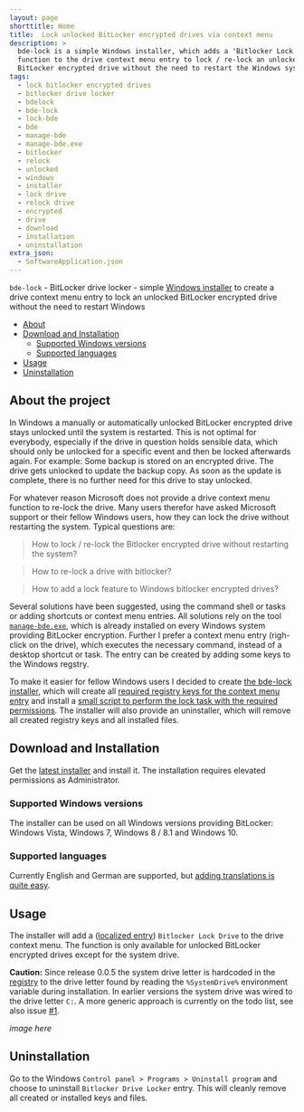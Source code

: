 ```yaml
---
layout: page
shorttitle: Home
title:  Lock unlocked BitLocker encrypted drives via context menu
description: >
  bde-lock is a simple Windows installer, which adds a 'Bitlocker Lock drive'
  function to the drive context menu entry to lock / re-lock an unlocked
  BitLocker encrypted drive without the need to restart the Windows system.
tags:
  - lock bitlocker encrypted drives
  - bitlocker drive locker
  - bdelock
  - bde-lock
  - lock-bde
  - bde
  - manage-bde
  - manage-bde.exe
  - bitlocker
  - relock
  - unlocked
  - windows
  - installer
  - lock drive
  - relock drive
  - encrypted
  - drive
  - download
  - installation
  - uninstallation
extra_json:
  - SoftwareApplication.json
---
```


`bde-lock` - BitLocker drive locker - simple [Windows installer](https://github.com/dleidert/bde-lock/releases/latest) to create a drive context menu entry to lock an unlocked BitLocker encrypted drive without the need to restart Windows

* [About](#about "About the bde-lock project")
* [Download and Installation](#download-and-installation "Download and installation instructions")
    * [Supported Windows versions](#supported-windows-versions)
    * [Supported languages](#supported-languages)
* [Usage](#usage "Usage information and screenshot")
* [Uninstallation](#uninstallation "Uninstallation hints")

## About the project

In Windows a manually or automatically unlocked BitLocker encrypted drive stays unlocked until the system is restarted. This is not optimal for everybody, especially if the drive in question holds sensible data, which should only be unlocked for a specific event and then be locked afterwards again. For example: Some backup is stored on an encrypted drive. The drive gets unlocked to update the backup copy. As soon as the update is complete, there is no further need for this drive to stay unlocked.

For whatever reason Microsoft does not provide a drive context menu function to re-lock the drive. Many users therefor have asked Microsoft support or their fellow Windows users, how they can lock the drive without restarting the system. Typical questions are:

> How to lock / re-lock the Bitlocker encrypted drive without restarting the system?

> How to re-lock a drive with bitlocker?

> How to add a lock feature to Windows bitlocker encrypted drives?

Several solutions have been suggested, using the command shell or tasks or adding shortcuts or context menu entries. All solutions rely on the tool [`manage-bde.exe`](https://docs.microsoft.com/en-us/windows-server/administration/windows-commands/manage-bde), which is already installed on every Windows system providing BitLocker encryption. Further I prefer a context menu entry (righ-click on the drive), which executes the necessary command, instead of a desktop shortcut or task. The entry can be created by adding some keys to the Windows regstry.

To make it easier for fellow Windows users I decided to create [the bde-lock installer](https://github.com/dleidert/bde-lock/releases/latest), which will create all [required registry keys for the context menu entry](./registry-keys) and install a [small script to perform the lock task with the required permissions](./manage-bde). The installer will also provide an uninstaller, which will remove all created registry keys and all installed files.

## Download and Installation

Get the [latest installer](https://github.com/dleidert/bde-lock/releases/latest "Link to the latest bde-lock installer release") and install it. The installation requires elevated permissions as Administrator.

### Supported Windows versions

The installer can be used on all Windows versions providing BitLocker: Windows Vista, Windows 7, Windows 8 / 8.1 and Windows 10.

### Supported languages

Currently English and German are supported, but [adding translations is quite easy](./translation).

## Usage

The installer will add a ([localized entry](./translation "Helping translate the bde-lock installer")) `Bitlocker Lock Drive` to the drive context menu. The function is only available for unlocked BitLocker encrypted drives except for the system drive.

**Caution:** Since release 0.0.5 the system drive letter is hardcoded in the [registry](./registry-keys#hkcrdriveshelllock-bde) to the drive letter found by reading the `%SystemDrive%` environment variable during installation. In earlier versions the system drive was wired to the drive letter `C:`. A more generic approach is currently on the todo list, see also issue [#1](https://github.com/dleidert/bde-lock/issues/1).

*image here*

## Uninstallation

Go to the Windows `Control panel > Programs > Uninstall program` and choose to uninstall `Bitlocker Drive Locker` entry. This will cleanly remove all created or installed keys and files.

